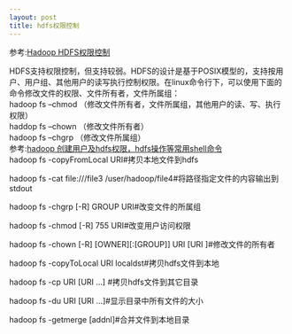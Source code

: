 ```yaml
---
layout: post
title: hdfs权限控制
---
```


参考:[Hadoop HDFS权限控制](http://jbm3072.iteye.com/blog/1048489)

HDFS支持权限控制，但支持较弱。HDFS的设计是基于POSIX模型的，支持按用户、用户组、其他用户的读写执行控制权限。在linux命令行下，可以使用下面的命令修改文件的权限、文件所有者，文件所属组： 
<br>
hadoop fs –chmod （修改文件所有者，文件所属组，其他用户的读、写、执行权限） 
<br>
haddop fs –chown  （修改文件所有者） 
<br>
hadoop fs –chgrp   （修改文件所属组）
<br>
参考:[hadoop 创建用户及hdfs权限，hdfs操作等常用shell命令](http://blog.csdn.net/larrylgq/article/details/7580488)
<br>
hadoop fs -copyFromLocal <localsrc> URI#拷贝本地文件到hdfs

hadoop fs -cat file:///file3 /user/hadoop/file4#将路径指定文件的内容输出到stdout

hadoop fs -chgrp [-R] GROUP URI#改变文件的所属组

hadoop fs -chmod [-R] 755 URI#改变用户访问权限

hadoop fs -chown [-R] [OWNER][:[GROUP]] URI [URI ]#修改文件的所有者

hadoop fs -copyToLocal URI localdst#拷贝hdfs文件到本地

hadoop fs -cp URI [URI …] <dest>#拷贝hdfs文件到其它目录

hadoop fs -du URI [URI …]#显示目录中所有文件的大小

hadoop fs -getmerge <src> <localdst> [addnl]#合并文件到本地目录



